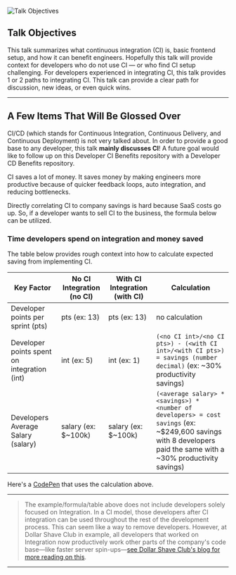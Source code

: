 ![Talk Objectives](https://jeffry.in/assets/developer-ci-benefits/01-talk-objectives.svg)

## Talk Objectives

This talk summarizes what continuous integration (CI) is, basic frontend setup, and how it can benefit engineers.
Hopefully this talk will provide context for developers who do not use CI — or who find CI setup challenging.
For developers experienced in integrating CI, this talk provides 1 or 2 paths to integrating CI. This talk can provide a clear path for discussion, new ideas, or even quick wins.

----

## A Few Items That Will Be Glossed Over

CI/CD (which stands for Continuous Integration, Continuous Delivery, and Continuous Deployment) is not very talked about. In order to provide a good base to any developer, this talk **mainly discusses CI**!
A future goal would like to follow up on this Developer CI Benefits repository with a Developer CD Benefits repository.

CI saves a lot of money. It saves money by making engineers more productive because of quicker feedback loops, auto integration, and reducing bottlenecks.

Directly correlating CI to company savings is hard because SaaS costs go up. So, if a developer wants to sell CI to the business, the formula below can be utilized.

### Time developers spend on integration and money saved

The table below provides rough context into how to calculate expected saving from implementing CI.

| Key Factor                                   | No CI Integration (no CI) | With CI Integration (with CI) | Calculation                                                                                                                                                       |
| -------------------------------------------- | ------------------------- | ----------------------------- | ----------------------------------------------------------------------------------------------------------------------------------------------------------------- |
| Developer points per sprint (pts)            | pts (ex: 13)              | pts (ex: 13)                  | no calculation                                                                                                                                                    |
| Developer points spent on integration  (int) | int (ex: 5)               | int (ex: 1)                   | `(<no CI int>/<no CI pts>) - (<with CI int>/<with CI pts>) = savings (number decimal)` (ex: ~30% productivity savings)                                            |
| Developers Average Salary (salary)           | salary (ex: $~100k)       | salary (ex: $~100k)           | `(<average salary> * <savings>) * <number of developers> = cost savings` (ex: ~$249,600 savings with 8 developers paid the same with a ~30% productivity savings) |

Here's a [CodePen](https://codepen.io/yowainwright/pen/wxqzMw/) that uses the calculation above.

----

> The example/formula/table above does not include developers solely focused on Integration. In a CI model, those developers after CI integration can be used throughout the rest of the development process. This can seem like a way to remove developers. However, at Dollar Shave Club in example, all developers that worked on Integration now productively work other parts of the company's code base—like faster server spin-ups—[see Dollar Shave Club's blog for more reading on this](https://engineering.dollarshaveclub.com/).

----
